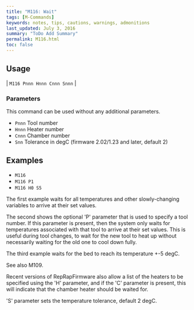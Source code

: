 ```yaml
---
title: "M116: Wait" 
tags: [M-Commands]
keywords: notes, tips, cautions, warnings, admonitions
last_updated: July 3, 2016
summary: "ToDo Add Summary"
permalink: M116.html
toc: false
---
```



## Usage ##

| `M116 Pnnn Hnnn Cnnn Snnn` | 


### Parameters ###

This command can be used without any additional parameters.
+ `Pnnn` Tool number
+ `Hnnn` Heater number
+ `Cnnn` Chamber number
+ `Snn` Tolerance in degC (firmware 2.02/1.23 and later, default 2)

## Examples ##

+ `M116`
+ `M116 P1`
+ `M116 H0 S5`

The first example waits for all temperatures and other slowly-changing variables to arrive at their set values.

The second shows the optional 'P' parameter that is used to specify a tool number. If this parameter is present, then the system only waits for temperatures associated with that tool to arrive at their set values. This is useful during tool changes, to wait for the new tool to heat up without necessarily waiting for the old one to cool down fully.

The third example waits for the bed to reach its temperature +-5 degC.

See also M109.

Recent versions of RepRapFirmware also allow a list of the heaters to be specified using the 'H' parameter, and if the 'C' parameter is present, this will indicate that the chamber heater should be waited for.

'S' parameter sets the temperature tolerance, default 2 degC.
